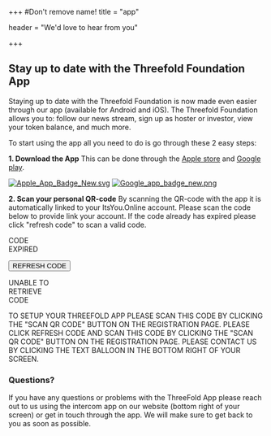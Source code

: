 +++
#Don't remove name!
title = "app"

header = "We'd love to hear from you"

+++

## Stay up to date with the Threefold Foundation App
Staying up to date with the Threefold Foundation is now made even easier through our app (available for Android and iOS). The Threefold Foundation allows you to: follow our news stream, sign up as hoster or investor, view your token balance, and much more.

To start using the app all you need to do is go through these 2 easy steps:


**1. Download the App**
This can be done through the [Apple store](http://itunes.apple.com/app/id1276543091) and [Google play](https://market.android.com/details?id=com.mobicage.rogerthat.em.be.threefold.token).


[![Apple_App_Badge_New.svg](/img/Apple_App_Badge_New.svg)](http://itunes.apple.com/app/id1276543091)
[![Google_app_badge_new.png](/img/Google_app_badge_new.png)](https://market.android.com/details?id=com.mobicage.rogerthat.em.be.threefold.token)

**2. Scan your personal QR-code**
By scanning the QR-code with the app it is automatically linked to your ItsYou.Online account.
Please scan the code below to provide link your account.
If the code already has expired please click "refresh code" to scan a valid code.

<div class="row qrcode">
  <div id="qrcode" class="col-sm-4">
    <div id="refresh-overlay">
        <p>CODE<br>EXPIRED</p>
        <button id="refresh-button" type="button" class="btn btn-success">REFRESH CODE</button>
    </div>
    <div id="error-overlay">
        <p>UNABLE TO<br>RETRIEVE<br>CODE</p>
    </div>
  </div>
  <div id="qr-text" class="col-sm-4">
    <span class="ok">
      TO SETUP YOUR THREEFOLD APP PLEASE SCAN THIS CODE BY CLICKING THE "SCAN QR CODE" BUTTON ON THE REGISTRATION PAGE.
    </span>
    <span class="expired">
      PLEASE CLICK REFRESH CODE AND SCAN THIS CODE BY CLICKING THE "SCAN QR CODE" BUTTON ON THE REGISTRATION PAGE.
    </span>
    <span class="error">
      PLEASE CONTACT US BY CLICKING THE TEXT BALLOON IN THE BOTTOM RIGHT OF YOUR SCREEN.
    </span>
  </div>
</div>

<div class="clear-fix"></div>

### Questions?

If you have any questions or problems with the ThreeFold App please reach out to us using the intercom app on our website (bottom right of your screen) or get in touch through the app. We will make sure to get back to you as soon as possible.
